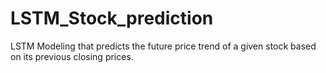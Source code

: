 # LSTM_Stock_prediction


LSTM Modeling that predicts the future price trend of a given stock based on its previous closing prices.
